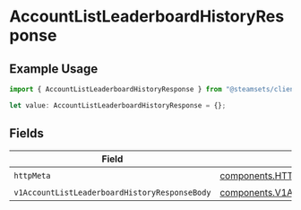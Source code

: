 # AccountListLeaderboardHistoryResponse

## Example Usage

```typescript
import { AccountListLeaderboardHistoryResponse } from "@steamsets/client-ts/models/operations";

let value: AccountListLeaderboardHistoryResponse = {};
```

## Fields

| Field                                                                                                                            | Type                                                                                                                             | Required                                                                                                                         | Description                                                                                                                      |
| -------------------------------------------------------------------------------------------------------------------------------- | -------------------------------------------------------------------------------------------------------------------------------- | -------------------------------------------------------------------------------------------------------------------------------- | -------------------------------------------------------------------------------------------------------------------------------- |
| `httpMeta`                                                                                                                       | [components.HTTPMetadata](../../models/components/httpmetadata.md)                                                               | :heavy_check_mark:                                                                                                               | N/A                                                                                                                              |
| `v1AccountListLeaderboardHistoryResponseBody`                                                                                    | [components.V1AccountListLeaderboardHistoryResponseBody](../../models/components/v1accountlistleaderboardhistoryresponsebody.md) | :heavy_minus_sign:                                                                                                               | OK                                                                                                                               |